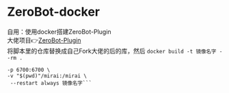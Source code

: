 # ZeroBot-docker
自用：使用docker搭建ZeroBot-Plugin  
大佬项目👉[ZeroBot-Plugin](https://github.com/FloatTech/ZeroBot-Plugin)  
将脚本里的仓库替换成自己Fork大佬的后的库，然后 `docker build -t 镜像名字 --rm .`  
  
```docker run -itd --name 镜像名字 \  
-p 6700:6700 \  
-v "$(pwd)"/mirai:/mirai \  
 --restart always 镜像名字```
